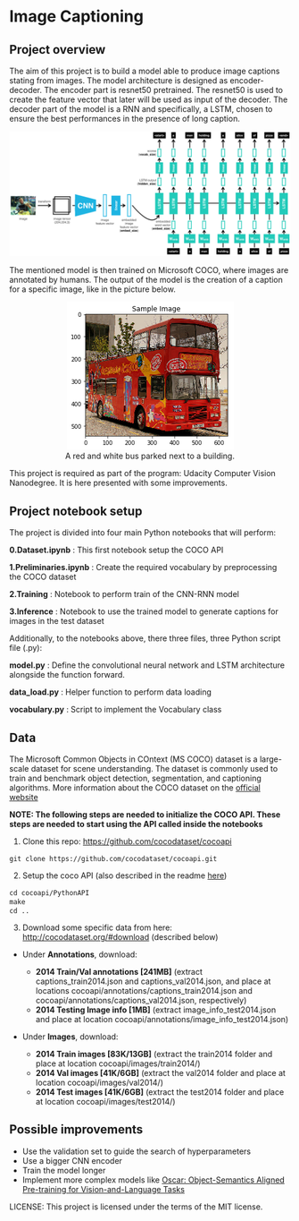 # Image Captioning

## Project overview

The aim of this project is to build a model able to produce image captions stating from images. The model architecture is designed as encoder-decoder. The encoder part is resnet50 pretrained. The resnet50 is used to create the feature vector that later will be used as input of the decoder. The decoder part of the model is a RNN and specifically, a LSTM, chosen to ensure the best performances in the presence of long caption.

<div style="text-align:center"><img src="./images/encoder-decoder.png" /></div>

The mentioned model is then trained on Microsoft COCO, where images are annotated by humans. The output of the model is the creation of a caption for a specific image, like in the picture below.

<div style="text-align:center"><img src="./images/red_bus.png" /></div>
<center>A red and white bus parked next to a building.</center>

<n></n>
This project is required as part of the program: Udacity Computer Vision Nanodegree. It is here presented with some improvements.


## Project notebook setup

The project is divided into four main Python notebooks that will perform:

__0.Dataset.ipynb__ : This first notebook setup the COCO API

__1.Preliminaries.ipynb__ : Create the required vocabulary by preprocessing the COCO dataset

__2.Training__ : Notebook to perform train of the CNN-RNN model

__3.Inference__ : Notebook to use the trained model to generate captions for images in the test dataset

Additionally, to the notebooks above, there three files, three Python script file (.py):

__model.py__ :  Define the convolutional neural network and LSTM architecture alongside the function forward.

__data_load.py__ :  Helper function to perform data loading

__vocabulary.py__ : Script to implement the Vocabulary class


## Data

The Microsoft Common Objects in COntext (MS COCO) dataset is a large-scale dataset for scene understanding. The dataset is commonly used to train and benchmark object detection, segmentation, and captioning algorithms. More information about the COCO dataset on the [official website](http://cocodataset.org/#home)

**NOTE: The following steps are needed to initialize the COCO API. These steps are needed to start using the API called inside the notebooks**


1. Clone this repo: https://github.com/cocodataset/cocoapi  
```
git clone https://github.com/cocodataset/cocoapi.git  
```

2. Setup the coco API (also described in the readme [here](https://github.com/cocodataset/cocoapi))
```
cd cocoapi/PythonAPI  
make  
cd ..
```

3. Download some specific data from here: http://cocodataset.org/#download (described below)

* Under **Annotations**, download:
  * **2014 Train/Val annotations [241MB]** (extract captions_train2014.json and captions_val2014.json, and place at locations cocoapi/annotations/captions_train2014.json and cocoapi/annotations/captions_val2014.json, respectively)  
  * **2014 Testing Image info [1MB]** (extract image_info_test2014.json and place at location cocoapi/annotations/image_info_test2014.json)

* Under **Images**, download:
  * **2014 Train images [83K/13GB]** (extract the train2014 folder and place at location cocoapi/images/train2014/)
  * **2014 Val images [41K/6GB]** (extract the val2014 folder and place at location cocoapi/images/val2014/)
  * **2014 Test images [41K/6GB]** (extract the test2014 folder and place at location cocoapi/images/test2014/)

## Possible improvements

- Use the validation set to guide the search of hyperparameters
- Use a bigger CNN encoder
- Train the model longer
- Implement more complex models like [Oscar: Object-Semantics Aligned Pre-training for Vision-and-Language Tasks](https://github.com/microsoft/Oscar)

LICENSE: This project is licensed under the terms of the MIT license.
